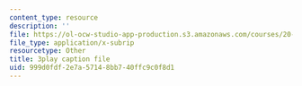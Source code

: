 ```yaml
---
content_type: resource
description: ''
file: https://ol-ocw-studio-app-production.s3.amazonaws.com/courses/20-219-becoming-the-next-bill-nye-writing-and-hosting-the-educational-show-january-iap-2015/999d0fdf2e7a57148bb740ffc9c0f8d1_RAYbryTHOMA.vtt
file_type: application/x-subrip
resourcetype: Other
title: 3play caption file
uid: 999d0fdf-2e7a-5714-8bb7-40ffc9c0f8d1
---
```

